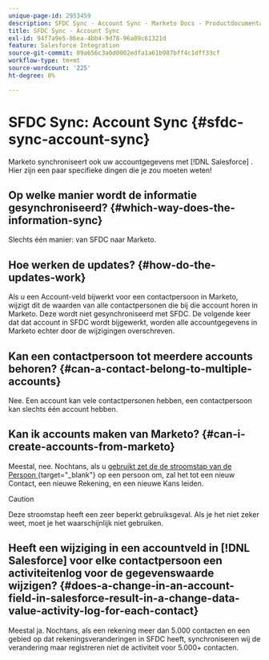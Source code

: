 ```yaml
---
unique-page-id: 2953459
description: SFDC Sync - Account Sync - Marketo Docs - Productdocumentatie
title: SFDC Sync - Account Sync
exl-id: 94f7a9e5-86ea-4bb4-9d78-96a09c61321d
feature: Salesforce Integration
source-git-commit: 09a656c3a0d0002edfa1a61b987bff4c1dff33cf
workflow-type: tm+mt
source-wordcount: '225'
ht-degree: 0%

---
```


# SFDC Sync: Account Sync {#sfdc-sync-account-sync}

Marketo synchroniseert ook uw accountgegevens met [!DNL Salesforce] . Hier zijn een paar specifieke dingen die je zou moeten weten!

## Op welke manier wordt de informatie gesynchroniseerd? {#which-way-does-the-information-sync}

Slechts één manier: van SFDC naar Marketo.

## Hoe werken de updates? {#how-do-the-updates-work}

Als u een Account-veld bijwerkt voor een contactpersoon in Marketo, wijzigt dit de waarden van alle contactpersonen die bij die account horen in Marketo. Deze wordt niet gesynchroniseerd met SFDC. De volgende keer dat dat account in SFDC wordt bijgewerkt, worden alle accountgegevens in Marketo echter door de wijzigingen overschreven.

## Kan een contactpersoon tot meerdere accounts behoren?  {#can-a-contact-belong-to-multiple-accounts}

Nee. Een account kan vele contactpersonen hebben, een contactpersoon kan slechts één account hebben.

## Kan ik accounts maken van Marketo? {#can-i-create-accounts-from-marketo}

Meestal, nee. Nochtans, als u [&#x200B; gebruikt zet de de stroomstap van de Persoon &#x200B;](/help/marketo/product-docs/core-marketo-concepts/smart-campaigns/flow-actions/convert-person.md){target="_blank"} op een persoon om, zal het tot een nieuw Contact, een nieuwe Rekening, en een nieuwe Kans leiden.

>[!CAUTION]
>
>Deze stroomstap heeft een zeer beperkt gebruiksgeval. Als je het niet zeker weet, moet je het waarschijnlijk niet gebruiken.

## Heeft een wijziging in een accountveld in [!DNL Salesforce] voor elke contactpersoon een activiteitenlog voor de gegevenswaarde wijzigen?  {#does-a-change-in-an-account-field-in-salesforce-result-in-a-change-data-value-activity-log-for-each-contact}

Meestal ja. Nochtans, als een rekening meer dan 5.000 contacten en een gebied op dat rekeningsveranderingen in SFDC heeft, synchroniseren wij de verandering maar registreren niet de activiteit voor 5.000+ contacten.
